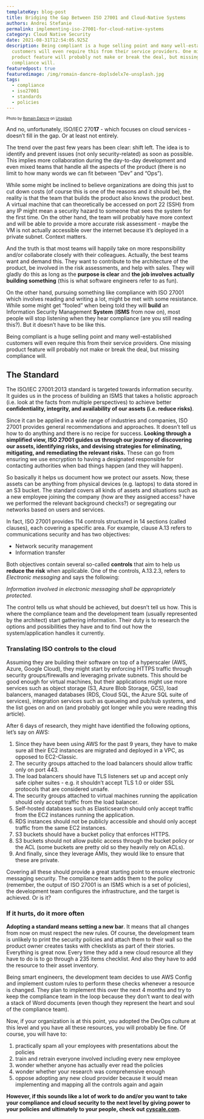 ```yaml
---
templateKey: blog-post
title: Bridging the Gap Between ISO 27001 and Cloud-Native Systems
authors: Andrei Stefanie
permalink: implementing-iso-27001-for-cloud-native-systems
category: Cloud Native Security
date: 2021-08-31T12:54:05.925Z
description: Being compliant is a huge selling point and many well-established
  customers will even require this from their service providers. One missing
  product feature will probably not make or break the deal, but missing
  compliance will.
featuredpost: true
featuredimage: /img/romain-dancre-doplsdelx7e-unsplash.jpg
tags:
  - compliance
  - iso27001
  - standards
  - policies
---
```

<!--StartFragment-->

<sub><sup>Photo by [Romain Dancre](https://unsplash.com/@romaindancre?utm_source=unsplash&utm_medium=referral&utm_content=creditCopyText) on [Unsplash](https://unsplash.com/?utm_source=unsplash&utm_medium=referral&utm_content=creditCopyText)</sup></sub>

<!--EndFragment-->

<!--StartFragment-->

And no, unfortunately, ISO/IEC 270**17** - which focuses on cloud services - doesn’t fill in the gap. Or at least not entirely.

The trend over the past few years has been clear: shift left. The idea is to identify and prevent issues (not only security-related) as soon as possible. This implies more collaboration during the day-to-day development and even mixed teams that handle all the aspects of the product (there is no limit to how many words we can fit between “Dev” and “Ops”).

While some might be inclined to believe organizations are doing this just to cut down costs (of course this is one of the reasons and it should be), the reality is that the team that builds the product also knows the product best. A virtual machine that can theoretically be accessed on port 22 (SSH) from any IP might mean a security hazard to someone that sees the system for the first time. On the other hand, the team will probably have more context and will be able to provide a more accurate risk assessment - maybe the VM is not actually accessible over the internet because it’s deployed in a private subnet. Context matters.

And the truth is that most teams will happily take on more responsibility and/or collaborate closely with their colleagues. Actually, the best teams want and demand this. They want to contribute to the architecture of the product, be involved in the risk assessments, and help with sales. They will gladly do this as long as the **purpose is clear** and **the job involves actually building something** (this is what software engineers refer to as fun).

On the other hand, pursuing something like compliance with ISO 27001 which involves reading and writing a lot, might be met with some resistance. While some might get “fooled” when being told they will **build** an Information Security Management **System** (**ISMS** from now on), most people will stop listening when they hear compliance (are you still reading this?). But it doesn’t have to be like this.

Being compliant is a huge selling point and many well-established customers will even require this from their service providers. One missing product feature will probably not make or break the deal, but missing compliance will.

## The Standard

The ISO/IEC 27001:2013 standard is targeted towards information security. It guides us in the process of building an ISMS that takes a holistic approach (i.e. look at the facts from multiple perspectives) to achieve better **confidentiality, integrity, and availability of our assets (i.e. reduce risks)**.

Since it can be applied in a wide range of industries and companies, ISO 27001 provides general recommendations and approaches. It doesn’t tell us how to do anything and there is no recipe for success. **Looking through a simplified view, ISO 27001 guides us through our journey of discovering our assets, identifying risks, and devising strategies for eliminating, mitigating, and remediating the relevant risks.** These can go from ensuring we use encryption to having a designated responsible for contacting authorities when bad things happen (and they will happen).

So basically it helps us document how we protect our assets. Now, these assets can be anything from physical devices (e.g. laptops) to data stored in an S3 bucket. The standard covers all kinds of assets and situations such as a new employee joining the company (how are they assigned access? have we performed the relevant background checks?) or segregating our networks based on users and services.

In fact, ISO 27001 provides 114 controls structured in 14 sections (called clauses), each covering a specific area. For example, clause A.13 refers to communications security and has two objectives:

* Network security management
* Information transfer

Both objectives contain several so-called **controls** that aim to help us **reduce the risk** when applicable. One of the controls, A.13.2.3, refers to *Electronic messaging* and says the following:

*Information involved in electronic messaging shall be appropriately protected.*

The control tells us what should be achieved, but doesn’t tell us how. This is where the compliance team and the development team (usually represented by the architect) start gathering information. Their duty is to research the options and possibilities they have and to find out how the system/application handles it currently.

### Translating ISO controls to the cloud

Assuming they are building their software on top of a hyperscaler (AWS, Azure, Google Cloud), they might start by enforcing HTTPS traffic through security groups/firewalls and leveraging private subnets. This should be good enough for virtual machines, but their applications might use more services such as object storage (S3, Azure Blob Storage, GCS), load balancers, managed databases (RDS, Cloud SQL, the Azure SQL suite of services), integration services such as queueing and pub/sub systems, and the list goes on and on (and probably got longer while you were reading this article).

After 6 days of research, they might have identified the following options, let’s say on AWS:

1. Since they have been using AWS for the past 9 years, they have to make sure all their EC2 instances are migrated and deployed in a VPC, as opposed to EC2-Classic.
2. The security groups attached to the load balancers should allow traffic only on port 443.
3. The load balancers should have TLS listeners set up and accept only safe cipher suites - e.g. it shouldn’t accept TLS 1.0 or older SSL protocols that are considered unsafe.
4. The security groups attached to virtual machines running the application should only accept traffic from the load balancer.
5. Self-hosted databases such as Elasticsearch should only accept traffic from the EC2 instances running the application.
6. RDS instances should not be publicly accessible and should only accept traffic from the same EC2 instances.
7. S3 buckets should have a bucket policy that enforces HTTPS.
8. S3 buckets should not allow public access through the bucket policy or the ACL (some buckets are pretty old so they heavily rely on ACLs).
9. And finally, since they leverage AMIs, they would like to ensure that these are private.

Covering all these should provide a great starting point to ensure electronic messaging security. The compliance team adds them to the policy (remember, the output of ISO 27001 is an ISMS which is a set of policies), the development team configures the infrastructure, and the target is achieved. Or is it?

### If it hurts, do it more often

**Adopting a standard means setting a new bar**. It means that all changes from now on must respect the new rules. Of course, the development team is unlikely to print the security policies and attach them to their wall so the product owner creates tasks with checklists as part of their stories. Everything is great now. Every time they add a new cloud resource all they have to do is to go through a 235 items checklist. And also they have to add the resource to their asset inventory.

Being smart engineers, the development team decides to use AWS Config and implement custom rules to perform these checks whenever a resource is changed. They plan to implement this over the next 4 months and try to keep the compliance team in the loop because they don’t want to deal with a stack of Word documents (even though they represent the heart and soul of the compliance team).

Now, if your organization is at this point, you adopted the DevOps culture at this level and you have all these resources, you will probably be fine. Of course, you will have to:

1. practically spam all your employees with presentations about the policies
2. train and retrain everyone involved including every new employee
3. wonder whether anyone has actually ever read the policies
4. wonder whether your research was comprehensive enough
5. oppose adopting any new cloud provider because it would mean implementing and mapping all the controls again and again

**However, if this sounds like a lot of work to do and/or you want to take your compliance and cloud security to the next level by giving power to your policies and ultimately to your people, check out [cyscale.com](https://app.cyscale.com/ "https\://app.cyscale.com/").**

<!--EndFragment-->